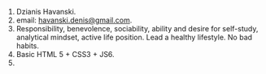 1. Dzianis Havanski.
2. email: havanski.denis@gmail.com.
3. Responsibility, benevolence, sociability, ability and desire for self-study, analytical mindset, active life position.
Lead a healthy lifestyle. No bad habits.
4. Basic HTML 5 + CSS3 + JS6.
5. 

